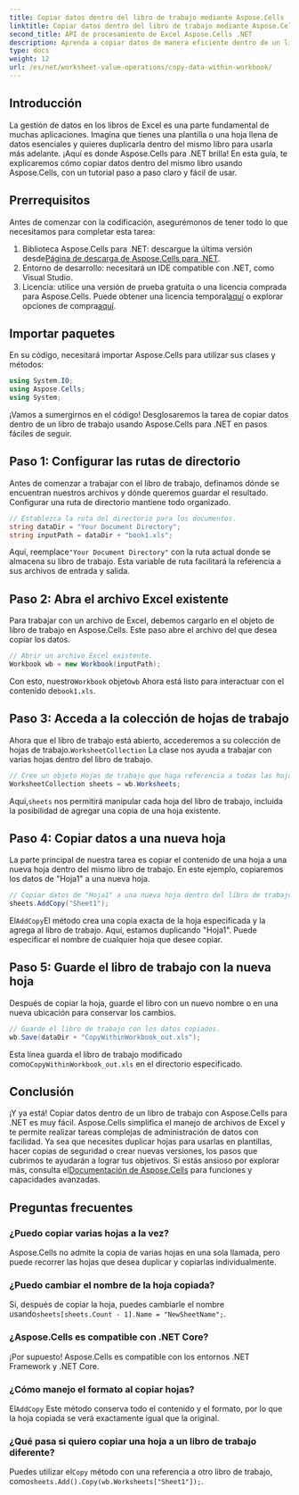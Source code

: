 ```yaml
---
title: Copiar datos dentro del libro de trabajo mediante Aspose.Cells
linktitle: Copiar datos dentro del libro de trabajo mediante Aspose.Cells
second_title: API de procesamiento de Excel Aspose.Cells .NET
description: Aprenda a copiar datos de manera eficiente dentro de un libro de Excel usando Aspose.Cells para .NET con una guía paso a paso, ejemplos de código y consejos útiles.
type: docs
weight: 12
url: /es/net/worksheet-value-operations/copy-data-within-workbook/
---
```

## Introducción
La gestión de datos en los libros de Excel es una parte fundamental de muchas aplicaciones. Imagina que tienes una plantilla o una hoja llena de datos esenciales y quieres duplicarla dentro del mismo libro para usarla más adelante. ¡Aquí es donde Aspose.Cells para .NET brilla! En esta guía, te explicaremos cómo copiar datos dentro del mismo libro usando Aspose.Cells, con un tutorial paso a paso claro y fácil de usar.
## Prerrequisitos
Antes de comenzar con la codificación, asegurémonos de tener todo lo que necesitamos para completar esta tarea:
1.  Biblioteca Aspose.Cells para .NET: descargue la última versión desde[Página de descarga de Aspose.Cells para .NET](https://releases.aspose.com/cells/net/).
2. Entorno de desarrollo: necesitará un IDE compatible con .NET, como Visual Studio.
3.  Licencia: utilice una versión de prueba gratuita o una licencia comprada para Aspose.Cells. Puede obtener una licencia temporal[aquí](https://purchase.aspose.com/temporary-license/) o explorar opciones de compra[aquí](https://purchase.aspose.com/buy).
## Importar paquetes
En su código, necesitará importar Aspose.Cells para utilizar sus clases y métodos:
```csharp
using System.IO;
using Aspose.Cells;
using System;
```
¡Vamos a sumergirnos en el código! Desglosaremos la tarea de copiar datos dentro de un libro de trabajo usando Aspose.Cells para .NET en pasos fáciles de seguir.
## Paso 1: Configurar las rutas de directorio
Antes de comenzar a trabajar con el libro de trabajo, definamos dónde se encuentran nuestros archivos y dónde queremos guardar el resultado. Configurar una ruta de directorio mantiene todo organizado.
```csharp
// Establezca la ruta del directorio para los documentos.
string dataDir = "Your Document Directory";
string inputPath = dataDir + "book1.xls";
```
 Aquí, reemplace`"Your Document Directory"` con la ruta actual donde se almacena su libro de trabajo. Esta variable de ruta facilitará la referencia a sus archivos de entrada y salida.
## Paso 2: Abra el archivo Excel existente
Para trabajar con un archivo de Excel, debemos cargarlo en el objeto de libro de trabajo en Aspose.Cells. Este paso abre el archivo del que desea copiar los datos.
```csharp
// Abrir un archivo Excel existente.
Workbook wb = new Workbook(inputPath);
```
 Con esto, nuestro`Workbook` objeto`wb` Ahora está listo para interactuar con el contenido de`book1.xls`.
## Paso 3: Acceda a la colección de hojas de trabajo
 Ahora que el libro de trabajo está abierto, accederemos a su colección de hojas de trabajo.`WorksheetCollection` La clase nos ayuda a trabajar con varias hojas dentro del libro de trabajo.
```csharp
// Cree un objeto Hojas de trabajo que haga referencia a todas las hojas del libro.
WorksheetCollection sheets = wb.Worksheets;
```
 Aquí,`sheets` nos permitirá manipular cada hoja del libro de trabajo, incluida la posibilidad de agregar una copia de una hoja existente.
## Paso 4: Copiar datos a una nueva hoja
La parte principal de nuestra tarea es copiar el contenido de una hoja a una nueva hoja dentro del mismo libro de trabajo. En este ejemplo, copiaremos los datos de "Hoja1" a una nueva hoja.
```csharp
// Copiar datos de "Hoja1" a una nueva hoja dentro del libro de trabajo.
sheets.AddCopy("Sheet1");
```
 El`AddCopy`El método crea una copia exacta de la hoja especificada y la agrega al libro de trabajo. Aquí, estamos duplicando "Hoja1". Puede especificar el nombre de cualquier hoja que desee copiar.
## Paso 5: Guarde el libro de trabajo con la nueva hoja
Después de copiar la hoja, guarde el libro con un nuevo nombre o en una nueva ubicación para conservar los cambios.
```csharp
// Guarde el libro de trabajo con los datos copiados.
wb.Save(dataDir + "CopyWithinWorkbook_out.xls");
```
 Esta línea guarda el libro de trabajo modificado como`CopyWithinWorkbook_out.xls` en el directorio especificado.
## Conclusión
¡Y ya está! Copiar datos dentro de un libro de trabajo con Aspose.Cells para .NET es muy fácil. Aspose.Cells simplifica el manejo de archivos de Excel y te permite realizar tareas complejas de administración de datos con facilidad. Ya sea que necesites duplicar hojas para usarlas en plantillas, hacer copias de seguridad o crear nuevas versiones, los pasos que cubrimos te ayudarán a lograr tus objetivos.
 Si estás ansioso por explorar más, consulta el[Documentación de Aspose.Cells](https://reference.aspose.com/cells/net/) para funciones y capacidades avanzadas.
## Preguntas frecuentes
### ¿Puedo copiar varias hojas a la vez?
Aspose.Cells no admite la copia de varias hojas en una sola llamada, pero puede recorrer las hojas que desea duplicar y copiarlas individualmente.
### ¿Puedo cambiar el nombre de la hoja copiada?
 Sí, después de copiar la hoja, puedes cambiarle el nombre usando`sheets[sheets.Count - 1].Name = "NewSheetName";`.
### ¿Aspose.Cells es compatible con .NET Core?
¡Por supuesto! Aspose.Cells es compatible con los entornos .NET Framework y .NET Core.
### ¿Cómo manejo el formato al copiar hojas?
 El`AddCopy` Este método conserva todo el contenido y el formato, por lo que la hoja copiada se verá exactamente igual que la original.
### ¿Qué pasa si quiero copiar una hoja a un libro de trabajo diferente?
Puedes utilizar el`Copy` método con una referencia a otro libro de trabajo, como`sheets.Add().Copy(wb.Worksheets["Sheet1"]);`.